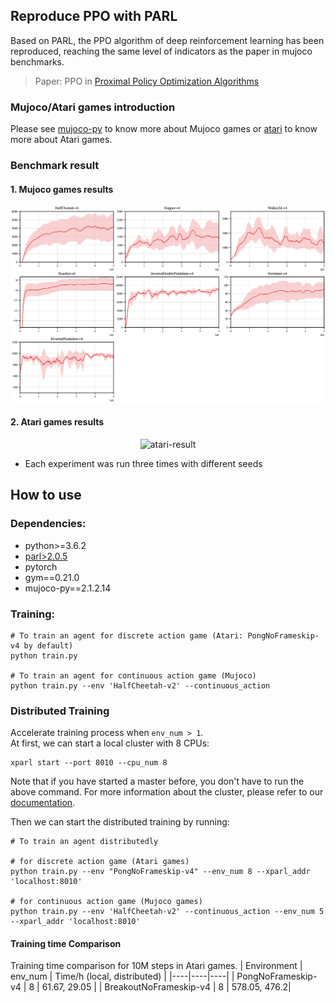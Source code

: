 ## Reproduce PPO with PARL
Based on PARL, the PPO algorithm of deep reinforcement learning has been reproduced, reaching the same level of indicators as the paper in mujoco benchmarks.

> Paper: PPO in [Proximal Policy Optimization Algorithms](https://arxiv.org/abs/1707.06347)

### Mujoco/Atari games introduction
Please see [mujoco-py](https://github.com/openai/mujoco-py) to know more about Mujoco games or [atari](https://gym.openai.com/envs/#atari) to know more about Atari games.

### Benchmark result
#### 1. Mujoco games results
<p align="center">
<img src="https://github.com/benchmarking-rl/PARL-experiments/blob/master/PPO/torch/mujoco_result.png" alt="mujoco-result"/>
</p>

#### 2. Atari games results
<p align="center">
<img src="https://github.com/benchmarking-rl/PARL-experiments/blob/master/PPO/torch/atari_result.png" alt="atari-result"/>
</p>

+ Each experiment was run three times with different seeds

## How to use
### Dependencies:
+ python>=3.6.2
+ [parl>2.0.5](https://github.com/PaddlePaddle/PARL)
+ pytorch
+ gym==0.21.0
+ mujoco-py==2.1.2.14

### Training:

```
# To train an agent for discrete action game (Atari: PongNoFrameskip-v4 by default)
python train.py

# To train an agent for continuous action game (Mujoco)
python train.py --env 'HalfCheetah-v2' --continuous_action
```

### Distributed Training
Accelerate training process when `env_num > 1`.     
At first, we can start a local cluster with 8 CPUs:

```
xparl start --port 8010 --cpu_num 8
```

Note that if you have started a master before, you don't have to run the above
command. For more information about the cluster, please refer to our
[documentation](https://parl.readthedocs.io/en/latest/parallel_training/setup.html).

Then we can start the distributed training by running:

```
# To train an agent distributedly

# for discrete action game (Atari games)
python train.py --env "PongNoFrameskip-v4" --env_num 8 --xparl_addr 'localhost:8010'

# for continuous action game (Mujoco games)
python train.py --env 'HalfCheetah-v2' --continuous_action --env_num 5 --xparl_addr 'localhost:8010'
```
#### Training time Comparison

Training time comparison for 10M steps in Atari games.
|  Environment         | env_num  | Time/h (local, distributed) |
|----|----|----|
|  PongNoFrameskip-v4  | 8  | 61.67, 29.05 |
| BreakoutNoFrameskip-v4  | 8 | 578.05,  476.2|
